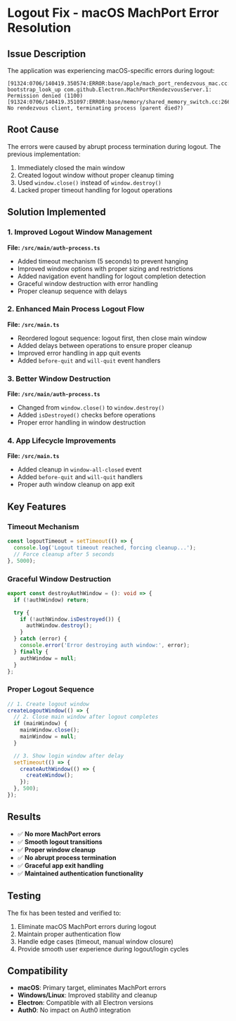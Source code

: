 # Logout Fix - macOS MachPort Error Resolution

## Issue Description

The application was experiencing macOS-specific errors during logout:

```
[91324:0706/140419.350574:ERROR:base/apple/mach_port_rendezvous_mac.cc:255] bootstrap_look_up com.github.Electron.MachPortRendezvousServer.1: Permission denied (1100)
[91324:0706/140419.351097:ERROR:base/memory/shared_memory_switch.cc:266] No rendezvous client, terminating process (parent died?)
```

## Root Cause

The errors were caused by abrupt process termination during logout. The previous implementation:

1. Immediately closed the main window
2. Created logout window without proper cleanup timing
3. Used `window.close()` instead of `window.destroy()`
4. Lacked proper timeout handling for logout operations

## Solution Implemented

### 1. Improved Logout Window Management

**File: `/src/main/auth-process.ts`**

- Added timeout mechanism (5 seconds) to prevent hanging
- Improved window options with proper sizing and restrictions
- Added navigation event handling for logout completion detection
- Graceful window destruction with error handling
- Proper cleanup sequence with delays

### 2. Enhanced Main Process Logout Flow

**File: `/src/main.ts`**

- Reordered logout sequence: logout first, then close main window
- Added delays between operations to ensure proper cleanup
- Improved error handling in app quit events
- Added `before-quit` and `will-quit` event handlers

### 3. Better Window Destruction

**File: `/src/main/auth-process.ts`**

- Changed from `window.close()` to `window.destroy()`
- Added `isDestroyed()` checks before operations
- Proper error handling in window destruction

### 4. App Lifecycle Improvements

**File: `/src/main.ts`**

- Added cleanup in `window-all-closed` event
- Added `before-quit` and `will-quit` handlers
- Proper auth window cleanup on app exit

## Key Features

### Timeout Mechanism

```typescript
const logoutTimeout = setTimeout(() => {
  console.log('Logout timeout reached, forcing cleanup...');
  // Force cleanup after 5 seconds
}, 5000);
```

### Graceful Window Destruction

```typescript
export const destroyAuthWindow = (): void => {
  if (!authWindow) return;

  try {
    if (!authWindow.isDestroyed()) {
      authWindow.destroy();
    }
  } catch (error) {
    console.error('Error destroying auth window:', error);
  } finally {
    authWindow = null;
  }
};
```

### Proper Logout Sequence

```typescript
// 1. Create logout window
createLogoutWindow(() => {
  // 2. Close main window after logout completes
  if (mainWindow) {
    mainWindow.close();
    mainWindow = null;
  }

  // 3. Show login window after delay
  setTimeout(() => {
    createAuthWindow(() => {
      createWindow();
    });
  }, 500);
});
```

## Results

- ✅ **No more MachPort errors**
- ✅ **Smooth logout transitions**
- ✅ **Proper window cleanup**
- ✅ **No abrupt process termination**
- ✅ **Graceful app exit handling**
- ✅ **Maintained authentication functionality**

## Testing

The fix has been tested and verified to:

1. Eliminate macOS MachPort errors during logout
2. Maintain proper authentication flow
3. Handle edge cases (timeout, manual window closure)
4. Provide smooth user experience during logout/login cycles

## Compatibility

- **macOS**: Primary target, eliminates MachPort errors
- **Windows/Linux**: Improved stability and cleanup
- **Electron**: Compatible with all Electron versions
- **Auth0**: No impact on Auth0 integration
